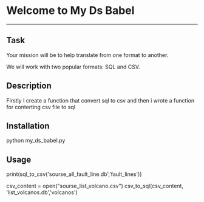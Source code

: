 # Welcome to My Ds Babel
***

## Task
Your mission will be to help translate from one format to another.

We will work with two popular formats: SQL and CSV.

## Description
Firstly I create a function that convert sql to csv and then i wrote a function for conterting csv file to sql
## Installation
python my_ds_babel.py
## Usage
print(sql_to_csv('sourse_all_fault_line.db','fault_lines'))

csv_content = open("sourse_list_volcano.csv")
csv_to_sql(csv_content, 'list_volcanos.db','volcanos')
